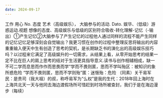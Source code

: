 ```yaml
---
date: 2024-09-17
---
```


工作
用心
No.
态度
艺术（高级娱乐），
大脑参与的活动.
Dato.
娱华、（低级）游惑运动.视题
想像的态度、高级娱乐与低级的区别符合吸收-转化理解-记忆（-输出）①产生记忆②大脑参与了产生记忆的过程他人通过同样的流程不能产生同样的记忆记忆足够深刻会自觉输出？我更习惯在创作的过程中整理反思将输出的内容重重输入便天中生有创造了思考的契机，是长期缺乏书的演化出的高级娱乐技巧吗？以过程来它满足了高级娱升的一切需求，从结果上看，从零开始思考的结果一定不比在巨人的肩上思考的结对于生活更具指导意义.读书与创作相辅相成，缺一不可二学而息思而作作而思畏而学“学而不畏则匿，思而不学叫殆区：被知识的象所惑危险
“学而不畏则匿，思而不学则殆”匿：迷惬殆：危险
（同素）关干易军民：是贵司（我大祖）的叔，称呼易军为“么权”是我的生代：2018年回上海时在上海共北天一天与他同去海边渡假场所可惜赶到时场所被查封，我们于是在海边漫步（每续）
